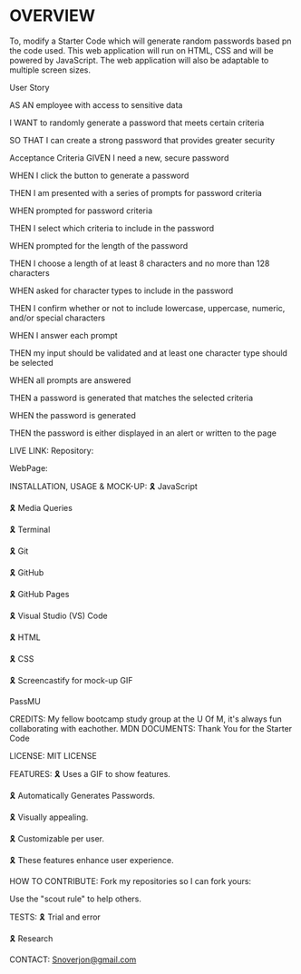 # OVERVIEW

To, modify a Starter Code which will generate random passwords based pn the code used. This web application will run on HTML, CSS and will be powered by JavaScript. The web application will also be adaptable to multiple screen sizes.

User Story

AS AN employee with access to sensitive data

I WANT to randomly generate a password that meets certain criteria

SO THAT I can create a strong password that provides greater security

Acceptance Criteria
GIVEN I need a new, secure password

WHEN I click the button to generate a password

THEN I am presented with a series of prompts for password criteria

WHEN prompted for password criteria

THEN I select which criteria to include in the password

WHEN prompted for the length of the password

THEN I choose a length of at least 8 characters and no more than 128 characters

WHEN asked for character types to include in the password

THEN I confirm whether or not to include lowercase, uppercase, numeric, and/or special characters

WHEN I answer each prompt

THEN my input should be validated and at least one character type should be selected

WHEN all prompts are answered

THEN a password is generated that matches the selected criteria

WHEN the password is generated

THEN the password is either displayed in an alert or written to the page

LIVE LINK:
Repository:

WebPage:

INSTALLATION, USAGE & MOCK-UP:
🎗 JavaScript

🎗 Media Queries

🎗 Terminal

🎗 Git

🎗 GitHub

🎗 GitHub Pages

🎗 Visual Studio (VS) Code

🎗 HTML

🎗 CSS

🎗 Screencastify for mock-up GIF

PassMU

CREDITS:
My fellow bootcamp study group at the U Of M, it's always fun collaborating with eachother.
MDN DOCUMENTS:
Thank You for the Starter Code

LICENSE:
MIT LICENSE

FEATURES:
🎗 Uses a GIF to show features.

🎗 Automatically Generates Passwords.

🎗 Visually appealing.

🎗 Customizable per user.

🎗 These features enhance user experience.

HOW TO CONTRIBUTE:
Fork my repositories so I can fork yours:

Use the "scout rule" to help others.

TESTS:
🎗 Trial and error

🎗 Research

CONTACT:
Snoverjon@gmail.com
